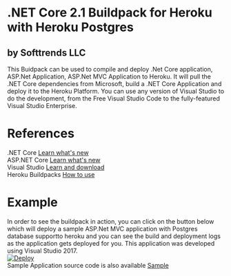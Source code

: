 # .NET Core 2.1 Buildpack for Heroku with Heroku Postgres
## by Softtrends LLC

This Buidpack can be used to compile and deploy .Net Core application, ASP.Net Application, ASP.Net MVC Application to Heroku. It will pull the .NET Core dependencies from Microsoft, build a .NET Core Application and deploy it to the Heroku Platform. You can use any version of Visual Studio to do the development, from the Free Visual Studio Code to the fully-featured Visual Studio Enterprise.

# References

.NET Core [Learn what's new](https://docs.microsoft.com/en-us/dotnet/core/)<br/>
ASP.NET Core [Learn what's new](https://go.microsoft.com/fwlink/?LinkId=518016)<br/>
Visual Studio [Learn and download](https://www.visualstudio.com/)<br/>
Heroku Buildpacks [How to use](https://devcenter.heroku.com/articles/buildpacks#setting-a-buildpack-on-an-application)
<br/>
            
# Example
In order to see the buildpack in action, you can click on the button below which will deploy a sample ASP.Net MVC application with Postgres database supportto heroku and you can see the build and deployment logs as the application gets deployed for you. This application was developed using Visual Studio 2017. 
<br/>
<a href="https://heroku.com/deploy?template=https://github.com/heroku-softtrends/dotnetcore2.postgres.sample/tree/master">
  <img src="https://www.herokucdn.com/deploy/button.svg" alt="Deploy">
</a>
<br/>
Sample Application source code is also available [Sample](https://github.com/heroku-softtrends/dotnetcore2.postgres.sample/tree/master)

